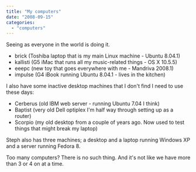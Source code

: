 ```yaml
---
title: "My computers"
date: "2008-09-15"
categories: 
  - "computers"
---
```


Seeing as everyone in the world is doing it.

- brick (Toshiba laptop that is my main Linux machine - Ubuntu 8.04.1)
- kallisti (G5 iMac that runs all my music-related things - OS X 10.5.5)
- eeepc (new toy that goes everywhere with me - Mandriva 2008.1)
- impulse (G4 iBook running Ubuntu 8.04.1 - lives in the kitchen)

I also have some inactive desktop machines that I don't find I need to use these days:

- Cerberus (old IBM web server - running Ubuntu 7.04 I think)
- Baptist (very old Dell optiplex I'm half way through setting up as a router)
- Scorpio (my old desktop from a couple of years ago. Now used to test things that might break my laptop)

Steph also has three machines; a desktop and a laptop running Windows XP and a server running Fedora 8.

Too many computers? There is no such thing. And it's not like we have more than 3 or 4 on at a time.

